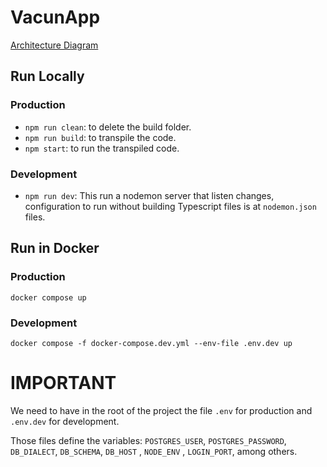 # VacunApp

[Architecture Diagram](https://lucid.app/lucidchart/175e572a-ffd7-45cc-9a8f-ca56a302ef54/edit?beaconFlowId=B7484840EC0590A8&page=0_0#)

## Run Locally

### Production

* `npm run clean`: to delete the build folder.
* `npm run build`: to transpile the code.
* `npm start`: to run the transpiled code.

### Development

* `npm run dev`: This run a nodemon server that listen changes, configuration to run without building Typescript files
  is at `nodemon.json` files.

## Run in Docker

### Production

`docker compose up`

### Development

`docker compose -f docker-compose.dev.yml --env-file .env.dev up`

# IMPORTANT

We need to have in the root of the project the file `.env` for production and `.env.dev` for development.

Those files define the variables: `POSTGRES_USER`, `POSTGRES_PASSWORD`, `DB_DIALECT`, `DB_SCHEMA`, `DB_HOST`
, `NODE_ENV` , `LOGIN_PORT`, among others.
